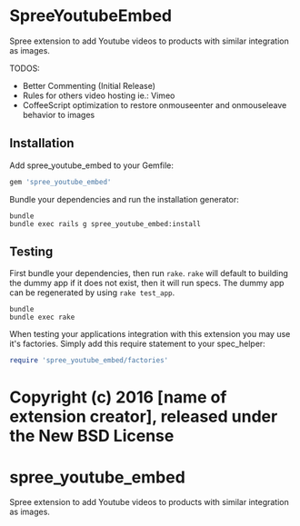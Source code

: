 SpreeYoutubeEmbed
=================

Spree extension to add Youtube videos to products with similar integration as images.

TODOS:

- Better Commenting (Initial Release)
- Rules for others video hosting ie.: Vimeo
- CoffeeScript optimization to restore onmouseenter and onmouseleave behavior to images

Installation
------------

Add spree_youtube_embed to your Gemfile:

```ruby
gem 'spree_youtube_embed'
```

Bundle your dependencies and run the installation generator:

```shell
bundle
bundle exec rails g spree_youtube_embed:install
```

Testing
-------

First bundle your dependencies, then run `rake`. `rake` will default to building the dummy app if it does not exist, then it will run specs. The dummy app can be regenerated by using `rake test_app`.

```shell
bundle
bundle exec rake
```

When testing your applications integration with this extension you may use it's factories.
Simply add this require statement to your spec_helper:

```ruby
require 'spree_youtube_embed/factories'
```

Copyright (c) 2016 [name of extension creator], released under the New BSD License
=======
# spree_youtube_embed
Spree extension to add Youtube videos to products with similar integration as images.
